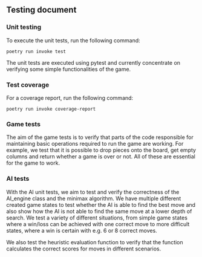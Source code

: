 ## Testing document

### Unit testing

To execute the unit tests, run the following command:

```poetry run invoke test```

The unit tests are executed using pytest and currently concentrate on verifying some simple functionalities of the game.

### Test coverage

For a coverage report, run the following command:

```poetry run invoke coverage-report```

### Game tests

The aim of the game tests is to verify that parts of the code responsible for maintaining basic operations required to run the game are working. For example, we test that it is possible to drop pieces onto the board, get empty columns and return whether a game is over or not. All of these are essential for the game to work.

### AI tests

With the AI unit tests, we aim to test and verify the correctness of the AI_engine class and the minimax algorithm. We have multiple different created game states to test whether the AI is able to find the best move and also show how the AI is not able to find the same move at a lower depth of search. We test a variety of different situations, from simple game states where a win/loss can be achieved with one correct move to more difficult states, where a win is certain with e.g. 6 or 8 correct moves.

We also test the heuristic evaluation function to verify that the function calculates the correct scores for moves in different scenarios.
